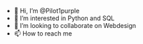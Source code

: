 - 👋 Hi, I’m @Pilot1purple
- 👀 I’m interested in Python and SQL
- 💞️ I’m looking to collaborate on Webdesign 
- 📫 How to reach me 

<!---
Pilot1purple/Pilot1purple is a ✨ special ✨ repository because its `README.md` (this file) appears on your GitHub profile.
You can click the Preview link to take a look at your changes.
--->

